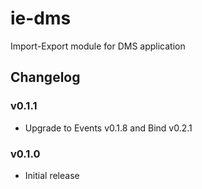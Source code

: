 ie-dms
======

Import-Export module for DMS application

## Changelog

### v0.1.1
 - Upgrade to Events v0.1.8 and Bind v0.2.1

### v0.1.0
 - Initial release
